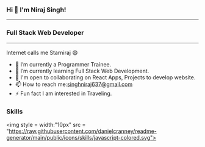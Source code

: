 ### Hi 👋 I'm Niraj Singh! <hr>
### Full Stack Web Developer <hr>
Internet calls me Starniraj :smile:

- 🔭 I’m currently a Programmer Trainee.
- 🌱 I’m currently learning Full Stack Web Development.
- 👯 I'm open to collaborating on React Apps, Projects to develop website.
- 📫 How to reach me:singhniraj637@gmail.com
- ⚡ Fun fact I am interested in Traveling.

### Skills
<img style = width:"10px" src = "https://raw.githubusercontent.com/danielcranney/readme-generator/main/public/icons/skills/javascript-colored.svg"><a href="https://developer.mozilla.org/en-US/docs/Web/JavaScript"></a></image>
